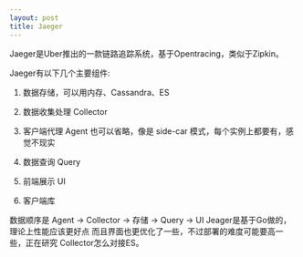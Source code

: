 ```yaml
---
layout: post
title: Jaeger
---
```



Jaeger是Uber推出的一款链路追踪系统，基于Opentracing，类似于Zipkin。

Jaeger有以下几个主要组件:

1. 数据存储，可以用内存、Cassandra、ES

2. 数据收集处理 Collector

3. 客户端代理 Agent 也可以省略，像是 side-car 模式，每个实例上都要有，感觉不现实

4. 数据查询 Query

5. 前端展示 UI

6. 客户端库

数据顺序是 Agent -> Collector -> 存储 -> Query -> UI
Jeager是基于Go做的，理论上性能应该更好点 而且界面也更优化了一些，不过部署的难度可能要高一些，正在研究 Collector怎么对接ES。
